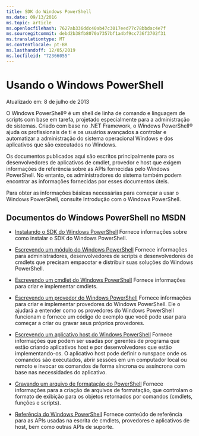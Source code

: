 ```yaml
---
title: SDK do Windows PowerShell
ms.date: 09/13/2016
ms.topic: article
ms.openlocfilehash: 7627ab336ddc40ab47c3017eed77c78bbdac4e7f
ms.sourcegitcommit: debd2b38fb8070a7357bf1a4bf9cc736f3702f31
ms.translationtype: MT
ms.contentlocale: pt-BR
ms.lasthandoff: 12/05/2019
ms.locfileid: "72366055"
---
```

# <a name="windows-powershell"></a>Usando o Windows PowerShell

Atualizado em: 8 de julho de 2013

O Windows PowerShell® é um shell de linha de comando e linguagem de scripts com base em tarefa, projetado especialmente para a administração de sistemas. Criado com base no .NET Framework, o Windows PowerShell® ajuda os profissionais de ti e os usuários avançados a controlar e automatizar a administração do sistema operacional Windows e dos aplicativos que são executados no Windows.

Os documentos publicados aqui são escritos principalmente para os desenvolvedores de aplicativos de cmdlet, provedor e host que exigem informações de referência sobre as APIs fornecidas pelo Windows PowerShell.
No entanto, os administradores do sistema também podem encontrar as informações fornecidas por esses documentos úteis.

Para obter as informações básicas necessárias para começar a usar o Windows PowerShell, consulte Introdução com o Windows PowerShell.

## <a name="windows-powershell-documents-on-msdn"></a>Documentos do Windows PowerShell no MSDN

- [Instalando o SDK do Windows PowerShell](./installing-the-windows-powershell-sdk.md) Fornece informações sobre como instalar o SDK do Windows PowerShell.

- [Escrevendo um módulo do Windows PowerShell](./module/writing-a-windows-powershell-module.md) Fornece informações para administradores, desenvolvedores de scripts e desenvolvedores de cmdlets que precisam empacotar e distribuir suas soluções do Windows PowerShell.

- [Escrevendo um cmdlet do Windows PowerShell](./cmdlet/writing-a-windows-powershell-cmdlet.md) Fornece informações para criar e implementar cmdlets.

- [Escrevendo um provedor do Windows PowerShell](./provider/writing-a-windows-powershell-provider.md) Fornece informações para criar e implementar provedores do Windows PowerShell. Ele o ajudará a entender como os provedores do Windows PowerShell funcionam e fornece um código de exemplo que você pode usar para começar a criar ou gravar seus próprios provedores.

- [Escrevendo um aplicativo host do Windows PowerShell](./hosting/writing-a-windows-powershell-host-application.md) Fornece informações que podem ser usadas por gerentes de programa que estão criando aplicativos host e por desenvolvedores que estão implementando-os. O aplicativo host pode definir o runspace onde os comandos são executados, abrir sessões em um computador local ou remoto e invocar os comandos de forma síncrona ou assíncrona com base nas necessidades do aplicativo.

- [Gravando um arquivo de formatação do PowerShell](./format/writing-a-powershell-formatting-file.md) Fornece informações para a criação de arquivos de formatação, que controlam o formato de exibição para os objetos retornados por comandos (cmdlets, funções e scripts).

- [Referência do Windows PowerShell](./windows-powershell-reference.md) Fornece conteúdo de referência para as APIs usadas na escrita de cmdlets, provedores e aplicativos de host, bem como outras APIs de suporte.
